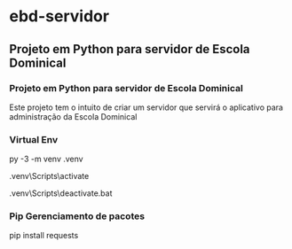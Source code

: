 # ebd-servidor

## Projeto em Python para servidor de Escola Dominical

### Projeto em Python para servidor de Escola Dominical

Este projeto tem o intuito de criar um servidor que servirá o aplicativo para administração da Escola Dominical

### Virtual Env

py -3 -m venv .venv

.venv\Scripts\activate

.venv\Scripts\deactivate.bat


### Pip Gerenciamento de pacotes

pip install requests



